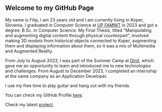 ## Welcome to my GitHub Page

My name is Filip, I am 23 years old and I am currently living in Koper, Slovenia. I graduated in Computer Science at [UP FAMNIT](https://www.famnit.upr.si/en/) in 2023 and got a degree: B.Sc. in Computer Science.
My Final Thesis, titled "Manipulating and augmenting digital content through physical counterpart", involved making 3D models from historical objects connected to Koper, augmenting them and displaying information about them, so it was a mix of Multimedia and Augmented Reality.

From July to August 2023, I was part of the Summer Camp at [Dinit](https://www.dinitcs.com/), which gave me an opportunity to learn and introduced me to new technologies and challenges.
From August to December 2023, I completed an internship at the same company as an Application Developer.

I use my free time to play guitar and hang out with my friends.

You can check my GitHub Profile [here](https://github.com/FiSpro).

Check my latest [project](https://github.com/FiSpro/food-recipe-app).

